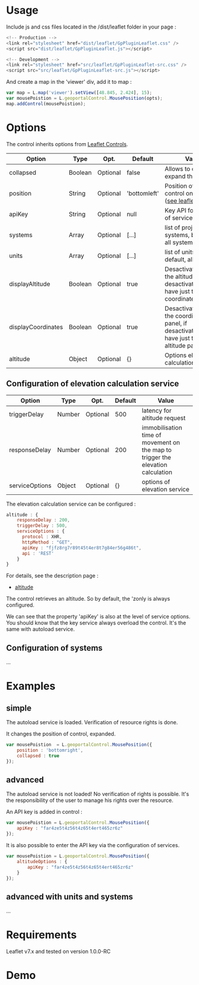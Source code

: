 # Usage

Include js and css files located in the /dist/leaflet folder in your page :

``` javascript
<!-- Production -->
<link rel="stylesheet" href="dist/leaflet/GpPluginLeaflet.css" />
<script src="dist/leaflet/GpPluginLeaflet.js"></script>
```

``` javascript
<!-- Development -->
<link rel="stylesheet" href="src/leaflet/GpPluginLeaflet-src.css" />
<script src="src/leaflet/GpPluginLeaflet-src.js"></script>
```

And create a map in the 'viewer' div, add it to map :
``` javascript
var map = L.map('viewer').setView([48.845, 2.424], 15);
var mousePoistion = L.geoportalControl.MousePosition(opts);
map.addControl(mousePoistion);
```

# Options

The control inherits options from [Leaflet Controls](http://leafletjs.com/reference.html#control).

Option      |  Type   |    Opt.   | Default    | Value
-|-|-|-|-|
collapsed   | Boolean | Optional | false     | Allows to control to expand the control
position    | String  | Optional | 'bottomleft' | Position of the control on the map ([see leaflet options](http://leafletjs.com/reference.html#control-positions))
apiKey      | String  | Optional | null      | Key API for the use of services
systems     | Array   | Optional | [...]     | list of projection systems, by default, all systems
units       | Array   | Optional | [...]     | list of units, by default, all units
displayAltitude| Boolean | Optional | true     | Desactivate/activate the altitude panel, if desactivate, so have just the coordinate panel
displayCoordinates| Boolean | Optional | true     | Desactivate/activate the coordinate panel, if desactivate, so have just the altitude panel
altitude    | Object  | Optional | {}        | Options elevation calculation service

## Configuration of elevation calculation service

Option      |  Type   |    Opt.   | Default    | Value
-|-|-|-|-|
triggerDelay  | Number | Optional  | 500       | latency for altitude request
responseDelay | Number | Optional  | 200       | immobilisation time of movement on the map to trigger the elevation calculation
serviceOptions  | Object  | Optional | {}      | options of elevation service

The elevation calculation service can be configured :

``` javascript
altitude : {
    responseDelay : 200,
    triggerDelay : 500,
    serviceOptions : {
      protocol : XHR,
      httpMethod : "GET",
      apiKey : "fjfz8rg7r89t45t4er8t7g84er56g486t",
      api : 'REST'
    }
}
```

For details, see the description page :
- [altitude](./../bibacces/dd_services_altimetrie.html)

The control retrieves an altitude.
So by default, the 'zonly is always configured.

We can see that the property 'apiKey' is also at the level of service options.
You should know that the key service always overload the control.
It's the same with autoload service.

## Configuration of systems

...

# Examples

## simple

The autoload service is loaded.
Verification of resource rights is done.

It changes the position of control, expanded.

``` javascript
var mousePoistion  = L.geoportalControl.MousePosition({
    position : 'bottomright',
    collapsed : true
});
```

## advanced

The autoload service is not loaded!
No verification of rights is possible.
It's the responsibility of the user to manage his rights over the resource.

An API key is added in control :

``` javascript
var mousePoistion = L.geoportalControl.MousePosition({
    apiKey : "far4ze5t4z56t4z65t4ert465zr6z"
});
```

It is also possible to enter the API key via the configuration of services.

``` javascript
var mousePoistion = L.geoportalControl.MousePosition({
    altitudeOptions : {
        apiKey : "far4ze5t4z56t4z65t4ert465zr6z"
    }
});
```
## advanced with units and systems

...

# Requirements

Leaflet v7.x and tested on version 1.0.0-RC

# Demo

<!-- Library Leaflet -->
<link rel="stylesheet" href="../lib/leaflet/leaflet.css" />
<script src="../lib/leaflet/leaflet.js"></script>

<!-- Plugin leaflet IGN -->
<link rel="stylesheet" href="../dist/leaflet/GpPluginLeaflet-src.css" />
<script src="../dist/leaflet/GpPluginLeaflet-src.js" data-key="jhyvi0fgmnuxvfv0zjzorvdn"></script>

<!-- code -->
<script>
window.onload = function () {

  var layer = L.geoportalLayer.WMS({
    layer : "ORTHOIMAGERY.ORTHOPHOTOS"
  });

  var map  = L.map('map', {
    zoom : 2,
    center : L.latLng(48, 2)
  });

  layer.addTo(map);

  var mouse = L.geoportalControl.MousePosition();

  map.addControl(mouse);
}
</script>

<div id="map" style="height: 400px;"></div>
